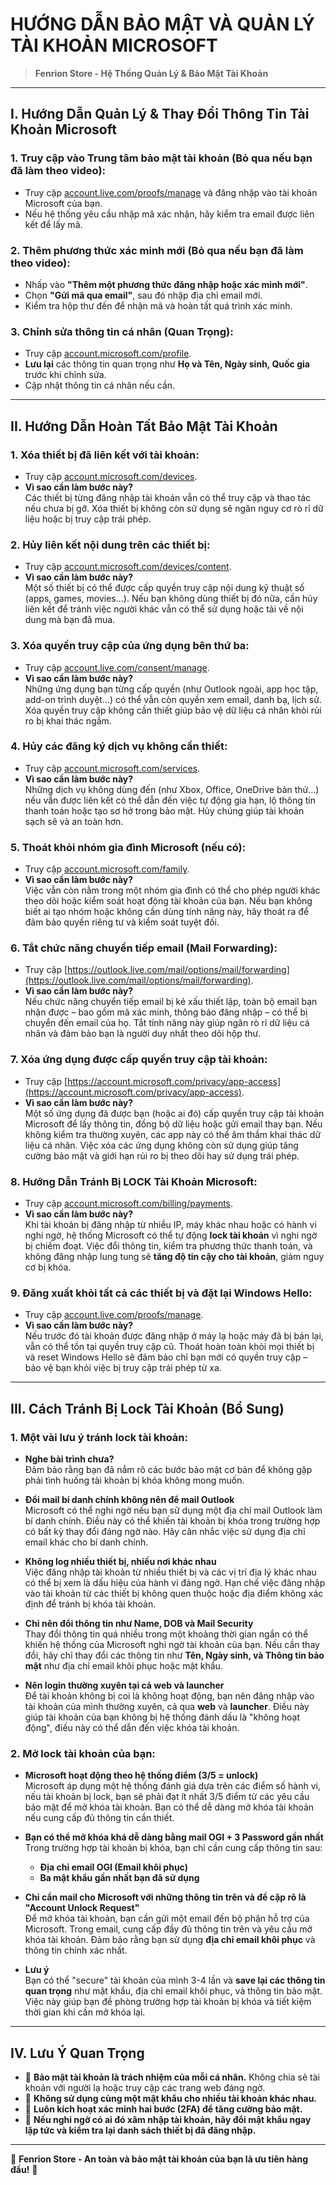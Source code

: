 # HƯỚNG DẪN BẢO MẬT VÀ QUẢN LÝ TÀI KHOẢN MICROSOFT

> **Fenrion Store - Hệ Thống Quản Lý & Bảo Mật Tài Khoản**

---

## I. Hướng Dẫn Quản Lý & Thay Đổi Thông Tin Tài Khoản Microsoft

### 1. Truy cập vào Trung tâm bảo mật tài khoản (Bỏ qua nếu bạn đã làm theo video):
- Truy cập [account.live.com/proofs/manage](https://account.live.com/proofs/manage) và đăng nhập vào tài khoản Microsoft của bạn.
- Nếu hệ thống yêu cầu nhập mã xác nhận, hãy kiểm tra email được liên kết để lấy mã.

### 2. Thêm phương thức xác minh mới (Bỏ qua nếu bạn đã làm theo video):
- Nhấp vào **"Thêm một phương thức đăng nhập hoặc xác minh mới"**.
- Chọn **"Gửi mã qua email"**, sau đó nhập địa chỉ email mới.
- Kiểm tra hộp thư đến để nhận mã và hoàn tất quá trình xác minh.

### 3. Chỉnh sửa thông tin cá nhân (Quan Trọng):
- Truy cập [account.microsoft.com/profile](https://account.microsoft.com/profile).
- **Lưu lại** các thông tin quan trọng như **Họ và Tên, Ngày sinh, Quốc gia** trước khi chỉnh sửa.
- Cập nhật thông tin cá nhân nếu cần.

---

## II. Hướng Dẫn Hoàn Tất Bảo Mật Tài Khoản

### 1. Xóa thiết bị đã liên kết với tài khoản:
- Truy cập [account.microsoft.com/devices](https://account.microsoft.com/devices).
- **Vì sao cần làm bước này?**  
  Các thiết bị từng đăng nhập tài khoản vẫn có thể truy cập và thao tác nếu chưa bị gỡ. Xóa thiết bị không còn sử dụng sẽ ngăn nguy cơ rò rỉ dữ liệu hoặc bị truy cập trái phép.


### 2. Hủy liên kết nội dung trên các thiết bị:
- Truy cập [account.microsoft.com/devices/content](https://account.microsoft.com/devices/content).
- **Vì sao cần làm bước này?**  
  Một số thiết bị có thể được cấp quyền truy cập nội dung kỹ thuật số (apps, games, movies...). Nếu bạn không dùng thiết bị đó nữa, cần hủy liên kết để tránh việc người khác vẫn có thể sử dụng hoặc tải về nội dung mà bạn đã mua.


### 3. Xóa quyền truy cập của ứng dụng bên thứ ba:
- Truy cập [account.live.com/consent/manage](https://account.live.com/consent/Manage).
- **Vì sao cần làm bước này?**  
  Những ứng dụng bạn từng cấp quyền (như Outlook ngoài, app học tập, add-on trình duyệt...) có thể vẫn còn quyền xem email, danh bạ, lịch sử. Xóa quyền truy cập không cần thiết giúp bảo vệ dữ liệu cá nhân khỏi rủi ro bị khai thác ngầm.


### 4. Hủy các đăng ký dịch vụ không cần thiết:
- Truy cập [account.microsoft.com/services](https://account.microsoft.com/services).
- **Vì sao cần làm bước này?**  
  Những dịch vụ không dùng đến (như Xbox, Office, OneDrive bản thử...) nếu vẫn được liên kết có thể dẫn đến việc tự động gia hạn, lộ thông tin thanh toán hoặc tạo sơ hở trong bảo mật. Hủy chúng giúp tài khoản sạch sẽ và an toàn hơn.


### 5. Thoát khỏi nhóm gia đình Microsoft (nếu có):
- Truy cập [account.microsoft.com/family](https://account.microsoft.com/family).
- **Vì sao cần làm bước này?**  
  Việc vẫn còn nằm trong một nhóm gia đình có thể cho phép người khác theo dõi hoặc kiểm soát hoạt động tài khoản của bạn. Nếu bạn không biết ai tạo nhóm hoặc không cần dùng tính năng này, hãy thoát ra để đảm bảo quyền riêng tư và kiểm soát tuyệt đối.


### 6. Tắt chức năng chuyển tiếp email (Mail Forwarding):
- Truy cập [https://outlook.live.com/mail/options/mail/forwarding](https://outlook.live.com/mail/options/mail/forwarding).
- **Vì sao cần làm bước này?**  
  Nếu chức năng chuyển tiếp email bị kẻ xấu thiết lập, toàn bộ email bạn nhận được – bao gồm mã xác minh, thông báo đăng nhập – có thể bị chuyển đến email của họ. Tắt tính năng này giúp ngăn rò rỉ dữ liệu cá nhân và đảm bảo bạn là người duy nhất theo dõi hộp thư.


### 7. Xóa ứng dụng được cấp quyền truy cập tài khoản:
- Truy cập [https://account.microsoft.com/privacy/app-access](https://account.microsoft.com/privacy/app-access).
- **Vì sao cần làm bước này?**  
  Một số ứng dụng đã được bạn (hoặc ai đó) cấp quyền truy cập tài khoản Microsoft để lấy thông tin, đồng bộ dữ liệu hoặc gửi email thay bạn. Nếu không kiểm tra thường xuyên, các app này có thể âm thầm khai thác dữ liệu cá nhân. Việc xóa các ứng dụng không còn sử dụng giúp tăng cường bảo mật và giới hạn rủi ro bị theo dõi hay sử dụng trái phép.


### 8. Hướng Dẫn Tránh Bị LOCK Tài Khoản Microsoft:
- Truy cập [account.microsoft.com/billing/payments](https://account.microsoft.com/billing/payments).
- **Vì sao cần làm bước này?**  
  Khi tài khoản bị đăng nhập từ nhiều IP, máy khác nhau hoặc có hành vi nghi ngờ, hệ thống Microsoft có thể tự động **lock tài khoản** vì nghi ngờ bị chiếm đoạt. Việc đổi thông tin, kiểm tra phương thức thanh toán, và không đăng nhập lung tung sẽ **tăng độ tin cậy cho tài khoản**, giảm nguy cơ bị khóa.


### 9. Đăng xuất khỏi tất cả các thiết bị và đặt lại Windows Hello:
- Truy cập [account.live.com/proofs/manage](https://account.live.com/proofs/manage).
- **Vì sao cần làm bước này?**  
  Nếu trước đó tài khoản được đăng nhập ở máy lạ hoặc máy đã bị bán lại, vẫn có thể tồn tại quyền truy cập cũ. Thoát hoàn toàn khỏi mọi thiết bị và reset Windows Hello sẽ đảm bảo chỉ bạn mới có quyền truy cập – bảo vệ bạn khỏi việc bị truy cập trái phép từ xa.

---


## III. Cách Tránh Bị Lock Tài Khoản (Bổ Sung)

### 1. Một vài lưu ý tránh lock tài khoản:
- **Nghe bài trình chưa?**  
  Đảm bảo rằng bạn đã nắm rõ các bước bảo mật cơ bản để không gặp phải tình huống tài khoản bị khóa không mong muốn.

- **Đổi mail bí danh chính không nên để mail Outlook**  
  Microsoft có thể nghi ngờ nếu bạn sử dụng một địa chỉ mail Outlook làm bí danh chính. Điều này có thể khiến tài khoản bị khóa trong trường hợp có bất kỳ thay đổi đáng ngờ nào. Hãy cân nhắc việc sử dụng địa chỉ email khác cho bí danh chính.

- **Không log nhiều thiết bị, nhiều nơi khác nhau**  
  Việc đăng nhập tài khoản từ nhiều thiết bị và các vị trí địa lý khác nhau có thể bị xem là dấu hiệu của hành vi đáng ngờ. Hạn chế việc đăng nhập vào tài khoản từ các thiết bị không quen thuộc hoặc địa điểm không xác định để tránh bị khóa tài khoản.

- **Chỉ nên đổi thông tin như Name, DOB và Mail Security**  
  Thay đổi thông tin quá nhiều trong một khoảng thời gian ngắn có thể khiến hệ thống của Microsoft nghi ngờ tài khoản của bạn. Nếu cần thay đổi, hãy chỉ thay đổi các thông tin như **Tên, Ngày sinh, và Thông tin bảo mật** như địa chỉ email khôi phục hoặc mật khẩu.

- **Nên login thường xuyên tại cả web và launcher**  
  Để tài khoản không bị coi là không hoạt động, bạn nên đăng nhập vào tài khoản của mình thường xuyên, cả qua **web** và **launcher**. Điều này giúp tài khoản của bạn không bị hệ thống đánh dấu là "không hoạt động", điều này có thể dẫn đến việc khóa tài khoản.


### 2. Mở lock tài khoản của bạn:
- **Microsoft hoạt động theo hệ thống điểm (3/5 = unlock)**  
  Microsoft áp dụng một hệ thống đánh giá dựa trên các điểm số hành vi, nếu tài khoản bị lock, bạn sẽ phải đạt ít nhất 3/5 điểm từ các yêu cầu bảo mật để mở khóa tài khoản. Bạn có thể dễ dàng mở khóa tài khoản nếu cung cấp đủ thông tin cần thiết.

- **Bạn có thể mở khóa khá dễ dàng bằng mail OGI + 3 Password gần nhất**  
  Trong trường hợp tài khoản bị khóa, bạn chỉ cần cung cấp thông tin sau:
  - **Địa chỉ email OGI (Email khôi phục)** 
  - **Ba mật khẩu gần nhất bạn đã sử dụng**

- **Chỉ cần mail cho Microsoft với những thông tin trên và đề cập rõ là "Account Unlock Request"**  
  Để mở khóa tài khoản, bạn cần gửi một email đến bộ phận hỗ trợ của Microsoft. Trong email, cung cấp đầy đủ thông tin trên và yêu cầu mở khóa tài khoản. Đảm bảo rằng bạn sử dụng **địa chỉ email khôi phục** và thông tin chính xác nhất.

- **Lưu ý**  
  Bạn có thể "secure" tài khoản của mình 3-4 lần và **save lại các thông tin quan trọng** như mật khẩu, địa chỉ email khôi phục, và thông tin bảo mật. Việc này giúp bạn đề phòng trường hợp tài khoản bị khóa và tiết kiệm thời gian khi cần mở khóa lại.

---

## IV. Lưu Ý Quan Trọng

- 🔹 **Bảo mật tài khoản là trách nhiệm của mỗi cá nhân.** Không chia sẻ tài khoản với người lạ hoặc truy cập các trang web đáng ngờ.
- 🔹 **Không sử dụng cùng một mật khẩu cho nhiều tài khoản khác nhau.**
- 🔹 **Luôn kích hoạt xác minh hai bước (2FA) để tăng cường bảo mật.**
- 🔹 **Nếu nghi ngờ có ai đó xâm nhập tài khoản, hãy đổi mật khẩu ngay lập tức và kiểm tra lại danh sách thiết bị đã đăng nhập.**

---

💎 **Fenrion Store - An toàn và bảo mật tài khoản của bạn là ưu tiên hàng đầu!** 💎
